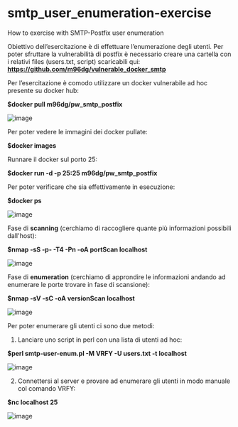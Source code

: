 # smtp_user_enumeration-exercise
How to exercise with SMTP-Postfix user enumeration

Obiettivo dell’esercitazione è di effettuare l’enumerazione degli utenti. Per poter sfruttare la vulnerabilità di postfix è necessario creare una cartella con i relativi files (users.txt, script) scaricabili qui: **https://github.com/m96dg/vulnerable_docker_smtp**

Per l’esercitazione è comodo utilizzare un docker vulnerabile ad hoc presente su docker hub:

**$docker pull m96dg/pw_smtp_postfix**

![image](https://user-images.githubusercontent.com/65173648/150690619-4a9ee53b-b513-4fd9-a678-b31f4d7f9885.png)

Per poter vedere le immagini dei docker pullate:

**$docker images**

Runnare il docker sul porto 25:

**$docker run -d -p 25:25 m96dg/pw_smtp_postfix**

Per poter verificare che sia effettivamente in esecuzione:

**$docker ps**

![image](https://user-images.githubusercontent.com/65173648/150690702-1564221b-6ba1-4320-b5ba-5405620f26ce.png)

Fase di **scanning** (cerchiamo di raccogliere quante più informazioni possibili dall'host):

**$nmap -sS -p- -T4 -Pn -oA portScan localhost**

![image](https://user-images.githubusercontent.com/65173648/150690988-a2ed1f73-e03f-4356-b4b4-23a85f2bd1d8.png)

Fase di **enumeration** (cerchiamo di approndire le informazioni andando ad enumerare le porte trovare in fase di scansione):

**$nmap -sV -sC -oA versionScan localhost**

![image](https://user-images.githubusercontent.com/65173648/150691014-91a7d485-c16b-41a0-8bf3-6261a68cca09.png)

Per poter enumerare gli utenti ci sono due metodi:

1) Lanciare uno script in perl con una lista di utenti ad hoc:

**$perl smtp-user-enum.pl -M VRFY -U users.txt -t localhost**

![image](https://user-images.githubusercontent.com/65173648/150691037-059ede34-9145-402f-9cbc-bb551b392666.png)

2) Connettersi al server e provare ad enumerare gli utenti in modo manuale col comando VRFY:

**$nc localhost 25**

![image](https://user-images.githubusercontent.com/65173648/150691057-0d962fd4-d221-4c0f-bab2-dae713399aa9.png)

